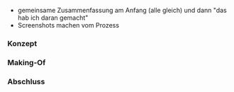 - gemeinsame Zusammenfassung am Anfang (alle gleich) und dann "das hab ich daran gemacht"
- Screenshots machen vom Prozess
### Konzept


### Making-Of


### Abschluss
